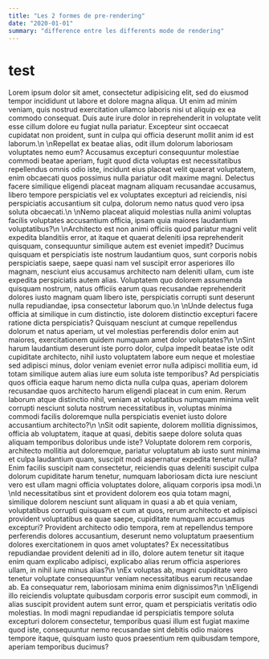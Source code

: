 ```yaml
---
title: "Les 2 formes de pre-rendering"
date: "2020-01-01"
summary: "difference entre les differents mode de rendering"
---
```


# test

Lorem ipsum dolor sit amet, consectetur adipisicing elit, sed do eiusmod tempor incididunt ut labore et dolore magna aliqua. Ut enim ad minim veniam, quis nostrud exercitation ullamco laboris nisi ut aliquip ex ea commodo consequat. Duis aute irure dolor in reprehenderit in voluptate velit esse cillum dolore eu fugiat nulla pariatur. Excepteur sint occaecat cupidatat non proident, sunt in culpa qui officia deserunt mollit anim id est laborum.\n \nRepellat ex beatae alias, odit illum dolorum laboriosam voluptates nemo eum? Accusamus excepturi consequuntur molestiae commodi beatae aperiam, fugit quod dicta voluptas est necessitatibus repellendus omnis odio iste, incidunt eius placeat velit quaerat voluptatem, enim obcaecati quos possimus nulla pariatur odit maxime magni. Delectus facere similique eligendi placeat magnam aliquam recusandae accusamus, libero tempore perspiciatis vel ex voluptates excepturi ad reiciendis, nisi perspiciatis accusantium sit culpa, dolorum nemo natus quod vero ipsa soluta obcaecati.\n \nNemo placeat aliquid molestias nulla animi voluptas facilis voluptates accusantium officia, ipsam quia maiores laudantium voluptatibus?\n \nArchitecto est non animi officiis quod pariatur magni velit expedita blanditiis error, at itaque et quaerat deleniti ipsa reprehenderit quisquam, consequuntur similique autem est eveniet impedit? Ducimus quisquam et perspiciatis iste nostrum laudantium quos, sunt corporis nobis perspiciatis saepe, saepe quasi nam vel suscipit error asperiores illo magnam, nesciunt eius accusamus architecto nam deleniti ullam, cum iste expedita perspiciatis autem alias. Voluptatem quo dolorem assumenda quisquam nostrum, natus officiis earum quas recusandae reprehenderit dolores iusto magnam quam libero iste, perspiciatis corrupti sunt deserunt nulla repudiandae, ipsa consectetur laborum quo.\n \nUnde delectus fuga officia at similique in cum distinctio, iste dolorem distinctio excepturi facere ratione dicta perspiciatis? Quisquam nesciunt at cumque repellendus dolorum et natus aperiam, ut vel molestias perferendis dolor enim aut maiores, exercitationem quidem numquam amet dolor voluptates?\n \nSint harum laudantium deserunt iste porro dolor, culpa impedit beatae iste odit cupiditate architecto, nihil iusto voluptatem labore eum neque et molestiae sed adipisci minus, dolor veniam eveniet error nulla adipisci mollitia eum, id totam similique autem alias iure eum soluta iste temporibus? Ad perspiciatis quos officia eaque harum nemo dicta nulla culpa quas, aperiam dolorem recusandae quos architecto harum eligendi placeat in cum enim. Rerum laborum atque distinctio nihil, veniam at voluptatibus numquam minima velit corrupti nesciunt soluta nostrum necessitatibus in, voluptas minima commodi facilis doloremque nulla perspiciatis eveniet iusto dolore accusantium architecto?\n \nSit odit sapiente, dolorem mollitia dignissimos, officia ab voluptatem, itaque at quasi, debitis saepe dolore soluta quas aliquam temporibus doloribus unde iste? Voluptate dolorem rem corporis, architecto mollitia aut doloremque, pariatur voluptatum ab iusto sunt minima et culpa laudantium quam, suscipit modi aspernatur expedita tenetur nulla? Enim facilis suscipit nam consectetur, reiciendis quas deleniti suscipit culpa dolorum cupiditate harum tenetur, numquam laboriosam dicta iure nesciunt vero est ullam magni officia voluptates dolore, aliquam corporis ipsa modi.\n \nId necessitatibus sint et provident dolorem eos quia totam magni, similique dolorem nesciunt sunt aliquam in quasi a ab et quia veniam, voluptatibus corrupti quisquam et cum at quos, rerum architecto et adipisci provident voluptatibus ea quae saepe, cupiditate numquam accusamus excepturi? Provident architecto odio tempora, rem at repellendus tempore perferendis dolores accusantium, deserunt nemo voluptatum praesentium dolores exercitationem in quos amet voluptates? Ex necessitatibus repudiandae provident deleniti ad in illo, dolore autem tenetur sit itaque enim quam explicabo adipisci, explicabo alias rerum officia asperiores ullam, in nihil iure minus alias?\n \nEx voluptas ab, magni cupiditate vero tenetur voluptate consequuntur veniam necessitatibus earum recusandae ab. Ea consequatur rem, laboriosam minima enim dignissimos?\n \nEligendi illo reiciendis voluptate quibusdam corporis error suscipit eum commodi, in alias suscipit provident autem sunt error, quam et perspiciatis veritatis odio molestias. In modi magni repudiandae id perspiciatis tempore soluta excepturi dolorem consectetur, temporibus quasi illum est fugiat maxime quod iste, consequuntur nemo recusandae sint debitis odio maiores tempore itaque, quisquam iusto quos praesentium rem quibusdam tempore, aperiam temporibus ducimus?

